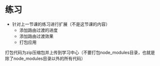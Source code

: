 # 练习



- 针对上一节课的练习进行扩展（不是这节课的内容）
  - 添加路由过渡的进度
  -  添加路由过渡效果
  -  打包应用

打包代码为zip压缩包并上传到学习中心（不要打包node_modules目录，也就是除了node_modules目录以外的所有代码）

